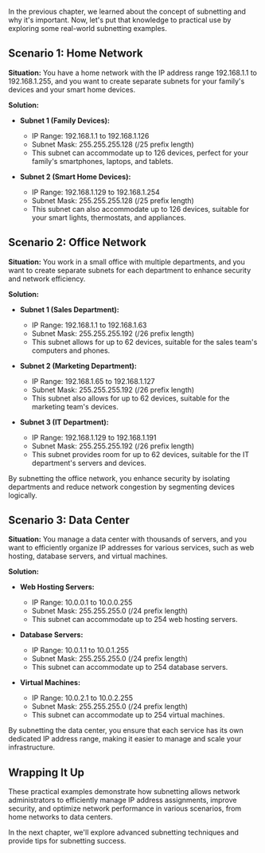 In the previous chapter, we learned about the concept of subnetting and why it's important. Now, let's put that knowledge to practical use by exploring some real-world subnetting examples.

## Scenario 1: Home Network

**Situation:** You have a home network with the IP address range 192.168.1.1 to 192.168.1.255, and you want to create separate subnets for your family's devices and your smart home devices.

**Solution:**

- **Subnet 1 (Family Devices):**
    
    - IP Range: 192.168.1.1 to 192.168.1.126
    - Subnet Mask: 255.255.255.128 (/25 prefix length)
    - This subnet can accommodate up to 126 devices, perfect for your family's smartphones, laptops, and tablets.
- **Subnet 2 (Smart Home Devices):**
    
    - IP Range: 192.168.1.129 to 192.168.1.254
    - Subnet Mask: 255.255.255.128 (/25 prefix length)
    - This subnet can also accommodate up to 126 devices, suitable for your smart lights, thermostats, and appliances.

## Scenario 2: Office Network

**Situation:** You work in a small office with multiple departments, and you want to create separate subnets for each department to enhance security and network efficiency.

**Solution:**

- **Subnet 1 (Sales Department):**
    
    - IP Range: 192.168.1.1 to 192.168.1.63
    - Subnet Mask: 255.255.255.192 (/26 prefix length)
    - This subnet allows for up to 62 devices, suitable for the sales team's computers and phones.
- **Subnet 2 (Marketing Department):**
    
    - IP Range: 192.168.1.65 to 192.168.1.127
    - Subnet Mask: 255.255.255.192 (/26 prefix length)
    - This subnet also allows for up to 62 devices, suitable for the marketing team's devices.
- **Subnet 3 (IT Department):**
    
    - IP Range: 192.168.1.129 to 192.168.1.191
    - Subnet Mask: 255.255.255.192 (/26 prefix length)
    - This subnet provides room for up to 62 devices, suitable for the IT department's servers and devices.

By subnetting the office network, you enhance security by isolating departments and reduce network congestion by segmenting devices logically.

## Scenario 3: Data Center

**Situation:** You manage a data center with thousands of servers, and you want to efficiently organize IP addresses for various services, such as web hosting, database servers, and virtual machines.

**Solution:**

- **Web Hosting Servers:**
    
    - IP Range: 10.0.0.1 to 10.0.0.255
    - Subnet Mask: 255.255.255.0 (/24 prefix length)
    - This subnet can accommodate up to 254 web hosting servers.
- **Database Servers:**
    
    - IP Range: 10.0.1.1 to 10.0.1.255
    - Subnet Mask: 255.255.255.0 (/24 prefix length)
    - This subnet can accommodate up to 254 database servers.
- **Virtual Machines:**
    
    - IP Range: 10.0.2.1 to 10.0.2.255
    - Subnet Mask: 255.255.255.0 (/24 prefix length)
    - This subnet can accommodate up to 254 virtual machines.

By subnetting the data center, you ensure that each service has its own dedicated IP address range, making it easier to manage and scale your infrastructure.

## Wrapping It Up

These practical examples demonstrate how subnetting allows network administrators to efficiently manage IP address assignments, improve security, and optimize network performance in various scenarios, from home networks to data centers.

In the next chapter, we'll explore advanced subnetting techniques and provide tips for subnetting success.